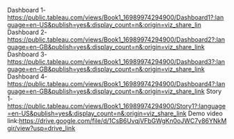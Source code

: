 Dashboard 1-https://public.tableau.com/views/Book1_16989974294900/Dashboard1?:language=en-US&publish=yes&:display_count=n&:origin=viz_share_lin
Dashboard 2-https://public.tableau.com/views/Book1_16989974294900/Dashboard2?:language=en-GB&publish=yes&:display_count=n&:origin=viz_share_link
Dashboard 3-https://public.tableau.com/views/Book1_16989974294900/Dashboard3?:language=en-GB&publish=yes&:display_count=n&:origin=viz_share_link
Dashboard 4-https://public.tableau.com/views/Book1_16989974294900/Dashboard4?:language=en-GB&publish=yes&:display_count=n&:origin=viz_share_link
Story 1-https://public.tableau.com/views/Book1_16989974294900/Story1?:language=en-US&publish=yes&:display_count=n&:origin=viz_share_link
Demo video link:https://drive.google.com/file/d/1CsB6UvqjVFbGWgKn0oJWC7y86YNkMgir/view?usp=drive_link
